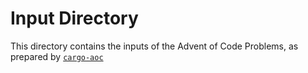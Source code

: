 # Input Directory

This directory contains the inputs of the Advent of Code Problems, as prepared
by [`cargo-aoc`](https://github.com/gobanos/cargo-aoc)